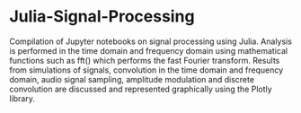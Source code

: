 # Julia-Signal-Processing
Compilation of Jupyter notebooks on signal processing using Julia. Analysis is performed in the time domain and frequency domain using mathematical functions such as fft() which performs the fast Fourier transform. Results from simulations of signals, convolution in the time domain and frequency domain, audio signal sampling, amplitude modulation and discrete convolution are discussed and represented graphically using the Plotly library.
